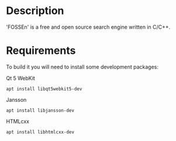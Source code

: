 # Description
'FOSSEn' is a free and open source search engine written in C/C++.

# Requirements
To build it you will need to install some development packages:

Qt 5 WebKit

`apt install libqt5webkit5-dev`

Jansson

`apt install libjansson-dev`

HTMLcxx

`apt install libhtmlcxx-dev`
